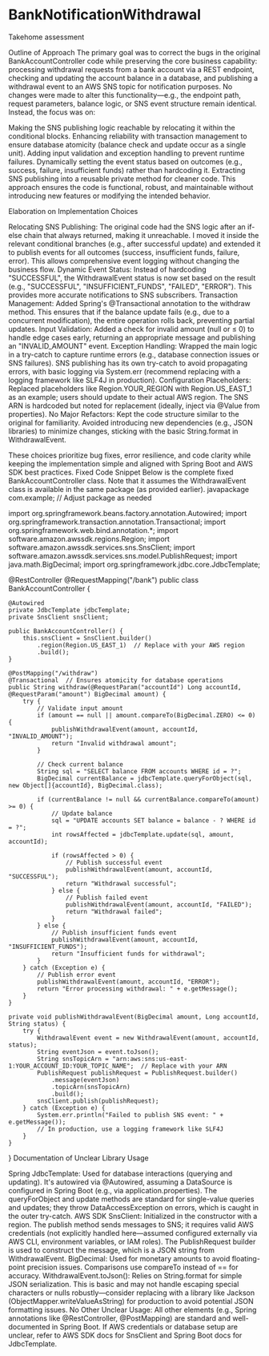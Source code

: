 # BankNotificationWithdrawal
Takehome assessment

Outline of Approach
The primary goal was to correct the bugs in the original BankAccountController code while preserving the core business capability: processing withdrawal requests from a bank account via a REST endpoint, checking and updating the account balance in a database, and publishing a withdrawal event to an AWS SNS topic for notification purposes. No changes were made to alter this functionality—e.g., the endpoint path, request parameters, balance logic, or SNS event structure remain identical. Instead, the focus was on:

Making the SNS publishing logic reachable by relocating it within the conditional blocks.
Enhancing reliability with transaction management to ensure database atomicity (balance check and update occur as a single unit).
Adding input validation and exception handling to prevent runtime failures.
Dynamically setting the event status based on outcomes (e.g., success, failure, insufficient funds) rather than hardcoding it.
Extracting SNS publishing into a reusable private method for cleaner code.
This approach ensures the code is functional, robust, and maintainable without introducing new features or modifying the intended behavior.

Elaboration on Implementation Choices

Relocating SNS Publishing: The original code had the SNS logic after an if-else chain that always returned, making it unreachable. I moved it inside the relevant conditional branches (e.g., after successful update) and extended it to publish events for all outcomes (success, insufficient funds, failure, error). This allows comprehensive event logging without changing the business flow.
Dynamic Event Status: Instead of hardcoding "SUCCESSFUL", the WithdrawalEvent status is now set based on the result (e.g., "SUCCESSFUL", "INSUFFICIENT_FUNDS", "FAILED", "ERROR"). This provides more accurate notifications to SNS subscribers.
Transaction Management: Added Spring's @Transactional annotation to the withdraw method. This ensures that if the balance update fails (e.g., due to a concurrent modification), the entire operation rolls back, preventing partial updates.
Input Validation: Added a check for invalid amount (null or ≤ 0) to handle edge cases early, returning an appropriate message and publishing an "INVALID_AMOUNT" event.
Exception Handling: Wrapped the main logic in a try-catch to capture runtime errors (e.g., database connection issues or SNS failures). SNS publishing has its own try-catch to avoid propagating errors, with basic logging via System.err (recommend replacing with a logging framework like SLF4J in production).
Configuration Placeholders: Replaced placeholders like Region.YOUR_REGION with Region.US_EAST_1 as an example; users should update to their actual AWS region. The SNS ARN is hardcoded but noted for replacement (ideally, inject via @Value from properties).
No Major Refactors: Kept the code structure similar to the original for familiarity. Avoided introducing new dependencies (e.g., JSON libraries) to minimize changes, sticking with the basic String.format in WithdrawalEvent.

These choices prioritize bug fixes, error resilience, and code clarity while keeping the implementation simple and aligned with Spring Boot and AWS SDK best practices.
Fixed Code Snippet
Below is the complete fixed BankAccountController class. Note that it assumes the WithdrawalEvent class is available in the same package (as provided earlier).
javapackage com.example;  // Adjust package as needed

import org.springframework.beans.factory.annotation.Autowired;
import org.springframework.transaction.annotation.Transactional;
import org.springframework.web.bind.annotation.*;
import software.amazon.awssdk.regions.Region;
import software.amazon.awssdk.services.sns.SnsClient;
import software.amazon.awssdk.services.sns.model.PublishRequest;
import java.math.BigDecimal;
import org.springframework.jdbc.core.JdbcTemplate;

@RestController
@RequestMapping("/bank")
public class BankAccountController {

    @Autowired
    private JdbcTemplate jdbcTemplate;
    private SnsClient snsClient;

    public BankAccountController() {
        this.snsClient = SnsClient.builder()
            .region(Region.US_EAST_1)  // Replace with your AWS region
            .build();
    }

    @PostMapping("/withdraw")
    @Transactional  // Ensures atomicity for database operations
    public String withdraw(@RequestParam("accountId") Long accountId, @RequestParam("amount") BigDecimal amount) {
        try {
            // Validate input amount
            if (amount == null || amount.compareTo(BigDecimal.ZERO) <= 0) {
                publishWithdrawalEvent(amount, accountId, "INVALID_AMOUNT");
                return "Invalid withdrawal amount";
            }

            // Check current balance
            String sql = "SELECT balance FROM accounts WHERE id = ?";
            BigDecimal currentBalance = jdbcTemplate.queryForObject(sql, new Object[]{accountId}, BigDecimal.class);

            if (currentBalance != null && currentBalance.compareTo(amount) >= 0) {
                // Update balance
                sql = "UPDATE accounts SET balance = balance - ? WHERE id = ?";
                int rowsAffected = jdbcTemplate.update(sql, amount, accountId);

                if (rowsAffected > 0) {
                    // Publish successful event
                    publishWithdrawalEvent(amount, accountId, "SUCCESSFUL");
                    return "Withdrawal successful";
                } else {
                    // Publish failed event
                    publishWithdrawalEvent(amount, accountId, "FAILED");
                    return "Withdrawal failed";
                }
            } else {
                // Publish insufficient funds event
                publishWithdrawalEvent(amount, accountId, "INSUFFICIENT_FUNDS");
                return "Insufficient funds for withdrawal";
            }
        } catch (Exception e) {
            // Publish error event
            publishWithdrawalEvent(amount, accountId, "ERROR");
            return "Error processing withdrawal: " + e.getMessage();
        }
    }

    private void publishWithdrawalEvent(BigDecimal amount, Long accountId, String status) {
        try {
            WithdrawalEvent event = new WithdrawalEvent(amount, accountId, status);
            String eventJson = event.toJson();
            String snsTopicArn = "arn:aws:sns:us-east-1:YOUR_ACCOUNT_ID:YOUR_TOPIC_NAME";  // Replace with your ARN
            PublishRequest publishRequest = PublishRequest.builder()
                .message(eventJson)
                .topicArn(snsTopicArn)
                .build();
            snsClient.publish(publishRequest);
        } catch (Exception e) {
            System.err.println("Failed to publish SNS event: " + e.getMessage());
            // In production, use a logging framework like SLF4J
        }
    }
}
Documentation of Unclear Library Usage

Spring JdbcTemplate: Used for database interactions (querying and updating). It's autowired via @Autowired, assuming a DataSource is configured in Spring Boot (e.g., via application.properties). The queryForObject and update methods are standard for single-value queries and updates; they throw DataAccessException on errors, which is caught in the outer try-catch.
AWS SDK SnsClient: Initialized in the constructor with a region. The publish method sends messages to SNS; it requires valid AWS credentials (not explicitly handled here—assumed configured externally via AWS CLI, environment variables, or IAM roles). The PublishRequest builder is used to construct the message, which is a JSON string from WithdrawalEvent.
BigDecimal: Used for monetary amounts to avoid floating-point precision issues. Comparisons use compareTo instead of == for accuracy.
WithdrawalEvent.toJson(): Relies on String.format for simple JSON serialization. This is basic and may not handle escaping special characters or nulls robustly—consider replacing with a library like Jackson (ObjectMapper.writeValueAsString) for production to avoid potential JSON formatting issues.
No Other Unclear Usage: All other elements (e.g., Spring annotations like @RestController, @PostMapping) are standard and well-documented in Spring Boot. If AWS credentials or database setup are unclear, refer to AWS SDK docs for SnsClient and Spring Boot docs for JdbcTemplate.

